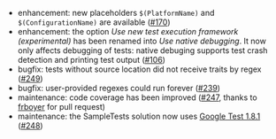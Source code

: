 * enhancement: new placeholders `$(PlatformName)` and `$(ConfigurationName)` are available ([#170](https://github.com/csoltenborn/GoogleTestAdapter/issues/170))
* enhancement: the option *Use new test execution framework (experimental)* has been renamed into *Use native debugging*. It now only affects debugging of tests: native debuging supports test crash detection and printing test output ([#106](https://github.com/csoltenborn/GoogleTestAdapter/issues/106))
* bugfix: tests without source location did not receive traits by regex ([#249](https://github.com/csoltenborn/GoogleTestAdapter/issues/249))
* bugfix: user-provided regexes could run forever ([#239](https://github.com/csoltenborn/GoogleTestAdapter/issues/239))
* maintenance: code coverage has been improved ([#247](https://github.com/csoltenborn/GoogleTestAdapter/issues/247), thanks to [frboyer](https://github.com/frboyer) for pull request)
* maintenance: the SampleTests solution now uses [Google Test 1.8.1](https://github.com/abseil/googletest/releases/tag/release-1.8.1) ([#248](https://github.com/csoltenborn/GoogleTestAdapter/issues/248))